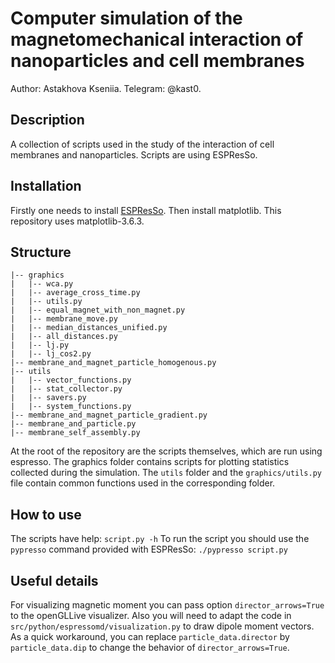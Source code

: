 # Computer simulation of the magnetomechanical interaction of nanoparticles and cell membranes 

Author: Astakhova Kseniia. Telegram: @kast0.

## Description  
A collection of scripts used in the study of the interaction of cell membranes and nanoparticles. Scripts are using ESPResSo. 

## Installation 
Firstly one needs to install [ESPResSo](https://espressomd.github.io/doc4.2.1/installation.html). Then install matplotlib. This repository uses matplotlib-3.6.3.

## Structure  
```
|-- graphics
|   |-- wca.py
|   |-- average_cross_time.py
|   |-- utils.py
|   |-- equal_magnet_with_non_magnet.py
|   |-- membrane_move.py
|   |-- median_distances_unified.py
|   |-- all_distances.py
|   |-- lj.py
|   |-- lj_cos2.py
|-- membrane_and_magnet_particle_homogenous.py
|-- utils
|   |-- vector_functions.py
|   |-- stat_collector.py
|   |-- savers.py
|   |-- system_functions.py
|-- membrane_and_magnet_particle_gradient.py
|-- membrane_and_particle.py
|-- membrane_self_assembly.py
```
At the root of the repository are the scripts themselves, which are run using espresso. The graphics folder contains scripts for plotting statistics collected during the simulation. The `utils` folder and the `graphics/utils.py` file contain common functions used in the corresponding folder. 

## How to use  
The scripts have help: `script.py -h`
To run the script you should use the `pypresso` command provided with ESPResSo: `./pypresso script.py`

## Useful details  
For visualizing magnetic moment you can pass option `director_arrows=True` to the openGLLive visualizer. Also you will need to adapt the code in `src/python/espressomd/visualization.py` to draw dipole moment vectors. As a quick workaround, you can replace `particle_data.director` by `particle_data.dip` to change the behavior of `director_arrows=True`.

